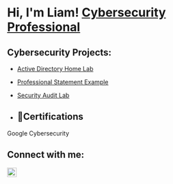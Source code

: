 <h1>Hi, I'm Liam! <a href="https://www.linkedin.com/in/liamnfitzgerald/">Cybersecurity Professional</a>

  <h2>Cybersecurity Projects:</h2>

  - [Active Directory Home Lab](https://github.com/joshmadakor1/Algorithms-Practice)
  - [Professional Statement Example](https://github.com/joshmadakor1/Algorithms-Practice)
  - [Security Audit Lab](https://github.com/joshmadakor1/Algorithms-Practice)

  - <h2>📜Certifications</h2>

  Google Cybersecurity



<h2> Connect with me:</h2>

[<img align="left" alt="JoshMadakor | LinkedIn" width="22px" src="https://cdn.jsdelivr.net/npm/simple-icons@v3/icons/linkedin.svg" />][linkedin]


[linkedin]: https://www.linkedin.com/in/liamnfitzgerald/

<!--
**joshmadakor1/joshmadakor1** is a ✨ _special_ ✨ repository because its `README.md` (this file) appears on your GitHub profile.

Here are some ideas to get you started:

- 🔭 I’m currently working on ...
- 🌱 I’m currently learning ...
- 👯 I’m looking to collaborate on ...
- 🤔 I’m looking for help with ...
- 💬 Ask me about ...
- 📫 How to reach me: ...
- 😄 Pronouns: ...
- ⚡ Fun fact: ...
-->
